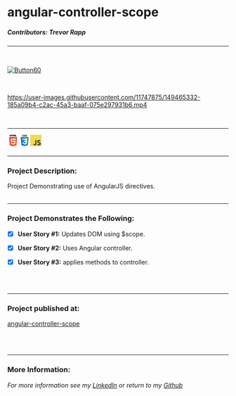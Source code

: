 # angular-controller-scope


##### Contributors: Trevor Rapp

---


<br>


[![Button60](https://user-images.githubusercontent.com/11747875/145134031-63e505b6-c009-4e4b-8bd6-bc160c52c3f1.png)](https://trrapp12.github.io/angular-controller-scope/)

<br>



https://user-images.githubusercontent.com/11747875/149465332-185a09b4-c2ac-45a3-baaf-075e297931b6.mp4


<br />

---

<img align="left" alt="HTML5" width="26px" src="https://raw.githubusercontent.com/github/explore/80688e429a7d4ef2fca1e82350fe8e3517d3494d/topics/html/html.png" />
<img align="left" alt="CSS3" width="26px" src="https://raw.githubusercontent.com/github/explore/80688e429a7d4ef2fca1e82350fe8e3517d3494d/topics/css/css.png" />
<img align="left" alt="JavaScript" width="26px" src="https://raw.githubusercontent.com/github/explore/80688e429a7d4ef2fca1e82350fe8e3517d3494d/topics/javascript/javascript.png" />
<br>
<br>

---

### Project Description:

Project Demonstrating use of AngularJS directives.
<br>
<br>

---



### Project Demonstrates the Following: 


- [X] **User Story #1:** Updates DOM using $scope.

- [X] **User Story #2:** Uses Angular controller.

- [X] **User Story #3:** applies methods to controller.

<br>
<br>

---

### Project published at: 


[angular-controller-scope](https://trrapp12.github.io/angular-controller-scope/)

<br>
<br>

---

### More Information:

*For more information see my [LinkedIn](https://www.linkedin.com/in/trevor-rapp-042a1037) or return to my [Github](https://github.com/trrapp12)*




